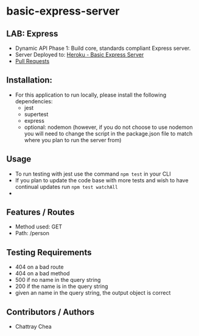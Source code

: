 # basic-express-server

## LAB: Express

- Dynamic API Phase 1: Build core, standards compliant Express server.
- Server Deployed to: [Heroku - Basic Express Server](https://chattray-basic-express-server.herokuapp.com/)
- [Pull Requests](https://github.com/Zavvy-Glitch/basic-express-server/pull/8)

## Installation:
- For this application to run locally, please install the following dependencies:
    - jest
    - supertest
    - express
    - optional: nodemon (however, if you do not choose to use nodemon you will need to change the script in the package.json file to match where you plan to run the server from)

## Usage
- To run testing with jest use the command `npm test` in your CLI
- If you plan to update the code base with more tests and wish to have continual updates run `npm test watchAll`
- 

## Features / Routes

- Method used: GET
- Path: /person

## Testing Requirements

- 404 on a bad route
- 404 on a bad method
- 500 if no name in the query string
- 200 if the name is in the query string
- given an name in the query string, the output object is correct

## Contributors / Authors

- Chattray Chea
